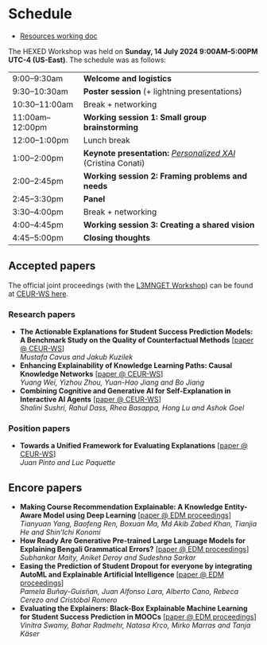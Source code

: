 # Schedule

- <a href="https://tinyurl.com/hexed2024" target="_blank">Resources working doc</a>

The HEXED Workshop was held on **Sunday, 14 July 2024 9:00AM–5:00PM UTC-4 (US-East)**. The schedule was as follows:

|                 |                                                   |
| --------------- | ------------------------------------------------- |
| 9:00–9:30am     | **Welcome and logistics**                         |
| 9:30–10:30am    | **Poster session** (+ lightning presentations)    |
| 10:30–11:00am   | Break + networking                                |
| 11:00am–12:00pm | **Working session 1: Small group brainstorming**  |
| 12:00–1:00pm    | Lunch break                                       |
| 1:00–2:00pm     | **Keynote presentation:** [*Personalized XAI*](/HEXED_2024-keynote_slides.pdf) (Cristina Conati)        |
| 2:00–2:45pm     | **Working session 2: Framing problems and needs** |
| 2:45–3:30pm     | **Panel**                                         |
| 3:30–4:00pm     | Break + networking                                |
| 4:00–4:45pm     | **Working session 3: Creating a shared vision**   |
| 4:45–5:00pm     | **Closing thoughts**                              |



## Accepted papers

The official joint proceedings (with the [L3MNGET Workshop](https://sites.google.com/view/llmworkshopedm/home)) can be found at [CEUR-WS here](https://ceur-ws.org/Vol-3840/).


### Research papers

- **The Actionable Explanations for Student Success Prediction Models: A Benchmark Study on the Quality of Counterfactual Methods** [<a href="https://ceur-ws.org/Vol-3840/HEXED24_paper1.pdf" target="_blank">paper @ CEUR-WS</a>]\
*Mustafa Cavus and Jakub Kuzilek*
- **Enhancing Explainability of Knowledge Learning Paths: Causal Knowledge Networks** [<a href="https://ceur-ws.org/Vol-3840/HEXED24_paper2.pdf" target="_blank">paper @ CEUR-WS</a>]\
*Yuang Wei, Yizhou Zhou, Yuan-Hao Jiang and Bo Jiang*
- **Combining Cognitive and Generative AI for Self-Explanation in Interactive AI Agents** [<a href="https://ceur-ws.org/Vol-3840/HEXED24_paper3.pdf" target="_blank">paper @ CEUR-WS</a>]\
*Shalini Sushri, Rahul Dass, Rhea Basappa, Hong Lu and Ashok Goel*

### Position papers

- **Towards a Unified Framework for Evaluating Explanations** [<a href="https://ceur-ws.org/Vol-3840/HEXED24_paper4.pdf" target="_blank">paper @ CEUR-WS</a>]\
*Juan Pinto and Luc Paquette*


## Encore papers

- **Making Course Recommendation Explainable: A Knowledge Entity-Aware Model using Deep Learning** [<a href="https://educationaldatamining.org/edm2024/proceedings/2024.EDM-posters.69/index.html" target="_blank">paper @ EDM proceedings</a>]\
*Tianyuan Yang, Baofeng Ren, Boxuan Ma, Md Akib Zabed Khan, Tianjia He and Shin’Ichi Konomi*
- **How Ready Are Generative Pre-trained Large Language Models for Explaining Bengali Grammatical Errors?** [<a href="https://educationaldatamining.org/edm2024/proceedings/2024.EDM-posters.70/index.html" target="_blank">paper @ EDM proceedings</a>]\
*Subhankar Maity, Aniket Deroy and Sudeshna Sarkar*
- **Easing the Prediction of Student Dropout for everyone by integrating AutoML and Explainable Artificial Intelligence** [<a href="https://educationaldatamining.org/edm2024/proceedings/2024.EDM-posters.98/index.html" target="_blank">paper @ EDM proceedings</a>]\
*Pamela Buñay-Guisñan, Juan Alfonso Lara, Alberto Cano, Rebeca Cerezo and Cristóbal Romero*
- **Evaluating the Explainers: Black-Box Explainable Machine Learning for Student Success Prediction in MOOCs** [<a href="https://educationaldatamining.org/edm2022/proceedings/2022.EDM-long-papers.9/" target="_blank">paper @ EDM proceedings</a>]\
*Vinitra Swamy, Bahar Radmehr, Natasa Krco, Mirko Marras and Tanja Käser*
